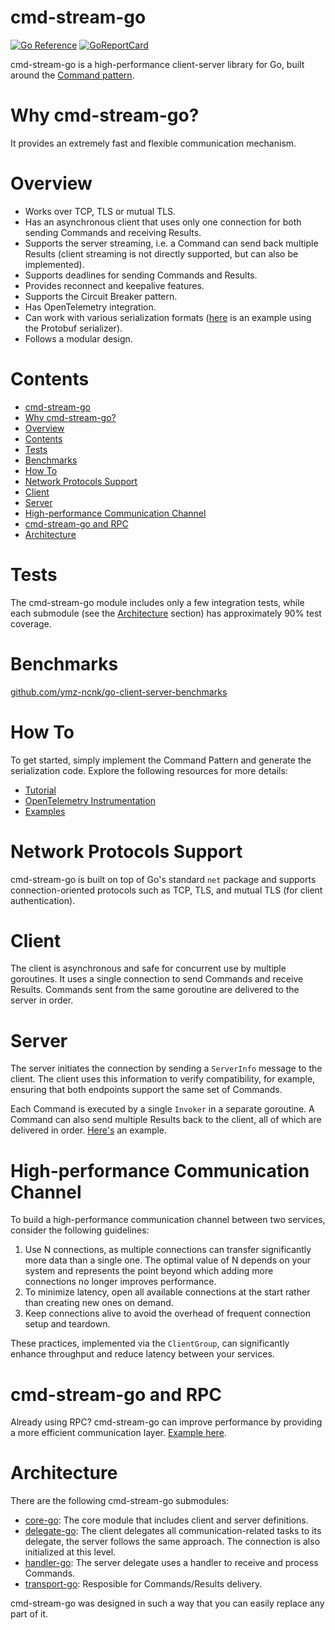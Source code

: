# cmd-stream-go

[![Go Reference](https://pkg.go.dev/badge/github.com/cmd-stream/cmd-stream-go.svg)](https://pkg.go.dev/github.com/cmd-stream/cmd-stream-go)
[![GoReportCard](https://goreportcard.com/badge/cmd-stream/cmd-stream-go)](https://goreportcard.com/report/github.com/cmd-stream/cmd-stream-go)

cmd-stream-go is a high-performance client-server library for Go, built around 
the [Command pattern](https://ymz-ncnk.medium.com/command-pattern-as-an-api-architecture-style-be9ac25d6d94).

# Why cmd-stream-go?
It provides an extremely fast and flexible communication mechanism.

# Overview
- Works over TCP, TLS or mutual TLS.
- Has an asynchronous client that uses only one connection for both sending 
  Commands and receiving Results.
- Supports the server streaming, i.e. a Command can send back multiple Results
  (client streaming is not directly supported, but can also be implemented).
- Supports deadlines for sending Commands and Results.
- Provides reconnect and keepalive features.
- Supports the Circuit Breaker pattern.
- Has OpenTelemetry integration.
- Can work with various serialization formats ([here](https://github.com/cmd-stream/examples-go/tree/main/standard_protobuf) is an example using the Protobuf serializer).
- Follows a modular design.

# Contents
- [cmd-stream-go](#cmd-stream-go)
- [Why cmd-stream-go?](#why-cmd-stream-go)
- [Overview](#overview)
- [Contents](#contents)
- [Tests](#tests)
- [Benchmarks](#benchmarks)
- [How To](#how-to)
- [Network Protocols Support](#network-protocols-support)
- [Client](#client)
- [Server](#server)
- [High-performance Communication Channel](#high-performance-communication-channel)
- [cmd-stream-go and RPC](#cmd-stream-go-and-rpc)
- [Architecture](#architecture)

# Tests
The cmd-stream-go module includes only a few integration tests, while each 
submodule (see the [Architecture](#architecture) section) has approximately 90% 
test coverage.

# Benchmarks
[github.com/ymz-ncnk/go-client-server-benchmarks](https://github.com/ymz-ncnk/go-client-server-benchmarks)

# How To
To get started, simply implement the Command Pattern and generate the 
serialization code. Explore the following resources for more details:
- [Tutorial](https://ymz-ncnk.medium.com/cmd-stream-go-tutorial-0276d39c91e8)
- [OpenTelemetry Instrumentation](https://ymz-ncnk.medium.com/cmd-stream-go-with-opentelemetry-adeecfbe7987)
- [Examples](https://github.com/cmd-stream/examples-go)

# Network Protocols Support
cmd-stream-go is built on top of Go's standard `net` package and supports 
connection-oriented protocols such as TCP, TLS, and mutual TLS (for client 
authentication).

# Client
The client is asynchronous and safe for concurrent use by multiple goroutines. 
It uses a single connection to send Commands and receive Results. Commands sent 
from the same goroutine are delivered to the server in order.

# Server
The server initiates the connection by sending a `ServerInfo` message to the 
client. The client uses this information to verify compatibility, for example, 
ensuring that both endpoints support the same set of Commands.

Each Command is executed by a single `Invoker` in a separate goroutine. A 
Command can also send multiple Results back to the client, all of which are 
delivered in order. [Here's](https://github.com/cmd-stream/examples-go/tree/main/multi_result) 
an example.

# High-performance Communication Channel
To build a high-performance communication channel between two services, consider 
the following guidelines:
1. Use N connections, as multiple connections can transfer significantly more 
   data than a single one. The optimal value of N depends on your system and 
   represents the point beyond which adding more connections no longer improves 
   performance.
3. To minimize latency, open all available connections at the start rather than 
   creating new ones on demand.
4. Keep connections alive to avoid the overhead of frequent connection setup and 
   teardown.

These practices, implemented via the `ClientGroup`, can significantly enhance 
throughput and reduce latency between your services.

# cmd-stream-go and RPC
Already using RPC? cmd-stream-go can improve performance by providing a more 
efficient communication layer. [Example here](https://github.com/cmd-stream/examples-go/tree/main/rpc).

# Architecture
There are the following cmd-stream-go submodules:
- [core-go](https://github.com/cmd-stream/core-go): The core module that includes 
  client and server definitions.
- [delegate-go](https://github.com/cmd-stream/delegate-go): The client delegates
  all communication-related tasks to its delegate, the server follows the same 
  approach. The connection is also initialized at this level.
- [handler-go](https://github.com/cmd-stream/handler-go): The server delegate 
  uses a handler to receive and process Commands.
- [transport-go](https://github.com/cmd-stream/transport-go): Resposible for 
  Commands/Results delivery.

cmd-stream-go was designed in such a way that you can easily replace any part of 
it.